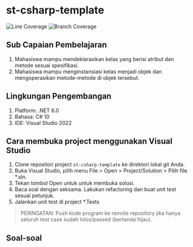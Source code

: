 # st-csharp-template

![Line Coverage](./docs/coverage-badges/badge_linecoverage.svg)
![Branch Coverage](./docs/coverage-badges/badge_branchcoverage.svg)

## Sub Capaian Pembelajaran

1. Mahasiswa mampu mendeklarasikan kelas yang berisi atribut dan metode sesuai spesifikasi.
2. Mahasiswa mampu menginstansiasi kelas menjadi objek dan mengoperasikan metode-metode di objek tersebut.

## Lingkungan Pengembangan

1. Platform: .NET 6.0
2. Bahasa: C# 10
3. IDE: Visual Studio 2022

## Cara membuka project menggunakan Visual Studio

1. Clone repositori project `st-csharp-template` ke direktori lokal git Anda.
2. Buka Visual Studio, pilih menu File > Open > Project/Solution > Pilih file *.sln.
3. Tekan tombol Open untuk  untuk membuka solusi.
4. Baca soal dengan seksama. Lakukan refactoring dan buat unit test sesuai petunjuk.
6. Jalankan unit test di project *.Tests

> PERINGATAN: Push kode program ke remote repository jika hanya seluruh test case sudah lolos/passed (bertanda hijau).

## Soal-soal
